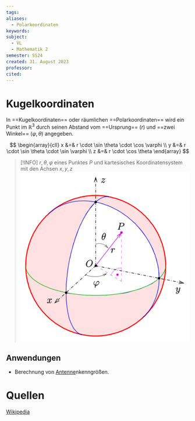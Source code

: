 ```yaml
---
tags: 
aliases: 
  - Polarkoordinaten
keywords: 
subject:
  - VL
  - Mathematik 2
semester: SS24
created: 31. August 2023
professor:
cited:
---
```

 

# Kugelkoordinaten

In ==Kugelkoordinaten== oder räumlichen ==Polarkoordinaten== wird ein Punkt im $\mathbb{R}^{3}$ durch seinen Abstand vom ==Ursprung== ($r$) und ==zwei Winkel== ($\varphi, \theta$) angegeben.

$$
\begin{array}{cll}
x &=& r \cdot \sin \theta \cdot \cos \varphi \\
y &=& r \cdot \sin \theta \cdot \sin \varphi \\
z &=& r \cdot \cos \theta
\end{array}
$$

>[!INFO] $r,\theta,\varphi$ eines Punktes $P$ und kartesisches Koordinatensystem mit den Achsen $x,y,z$  
>![450](assets/kugelkoordinaten.png)

## Anwendungen

- Berechnung von [Antenne](Antenne.md)nkenngrößen.

# Quellen

[Wikipedia](https://de.wikipedia.org/wiki/Kugelkoordinaten)